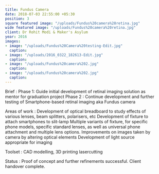 ```yaml
---
title: Fundus Camera
date: 2018-07-03 22:55:00 +05:30
position: 3
square featured image: "/uploads/Fundus%20camera%20retina.jpg"
wide featured image: "/uploads/Fundus%20camera%20retina.jpg"
client: Dr Rohit Modi & Maker's Asylum
year: 2016
images:
- image: "/uploads/Fundus%20Camera%20testing-Edit.jpg"
  caption: 
- image: "/uploads/2016_0322_182613-Edit.jpg"
  caption: 
- image: "/uploads/Fundus%20camera%202.jpg"
  caption: 
- image: "/uploads/Fundus%20camera%202.jpg"
  caption: 
---
```


Brief :
Phase 1: Guide initial development of retinal imaging solution as mentor for graduation project
Phase 2 : Continue development and further testing of Smartphone-based retinal imaging aka Fundus camera

Areas of work :
Development of optical breadboard to study effects of various lenses, beam splitters, polarisers, etc
Development of fixture to attach smartphones to slit-lamp
Multiple variants of fixture, for specific phone models, specific standard lenses, as well as universal phone attachment and multiple lens options.
Improvements on images taken by camera by altering optical elements
Development of light source appropriate for imaging

Toolset :
CAD modelling, 3D printing
lasercutting

Status :
Proof of concept and further refinements successful.
Client handover complete.